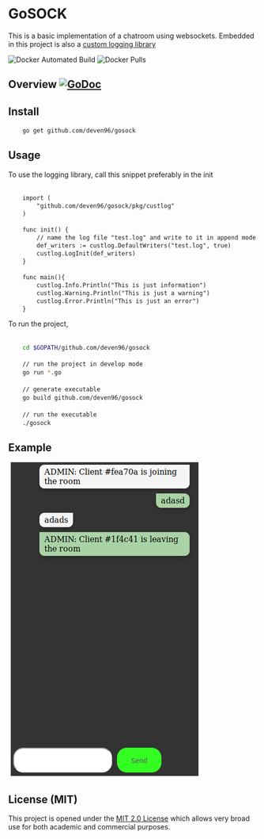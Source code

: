 # GoSOCK

This is a basic implementation of a chatroom using websockets.
Embedded in this project is also a [custom logging library](pkg/custlog/)

![Docker Automated Build](https://img.shields.io/docker/automated/deven96/gosock.svg?style=flat)
![Docker Pulls](https://img.shields.io/docker/pulls/deven96/gosock.svg?style=flat)


## Overview [![GoDoc](https://godoc.org/github.com/deven96/gosock?status.svg)](https://godoc.org/github.com/deven96/gosock)

## Install

```bash
    go get github.com/deven96/gosock
```

## Usage

To use the logging library, call this snippet preferably in the init

```golang

    import (
        "github.com/deven96/gosock/pkg/custlog"
    )
    
    func init() {
        // name the log file "test.log" and write to it in append mode
        def_writers := custlog.DefaultWriters("test.log", true)
        custlog.LogInit(def_writers)
    }

    func main(){
        custlog.Info.Println("This is just information")
        custlog.Warning.Println("This is just a warning")
        custlog.Error.Println("This is just an error")
    }
```

To run the project, 

```bash

    cd $GOPATH/github.com/deven96/gosock

    // run the project in develop mode
    go run *.go

    // generate executable
    go build github.com/deven96/gosock

    // run the executable
    ./gosock
```

## Example

![Example usage](assets/images/example.png)

## License (MIT)

This project is opened under the [MIT 2.0 License](https://github.com/deven96/gosock/blob/master/LICENSE) which allows very broad use for both academic and commercial purposes.
